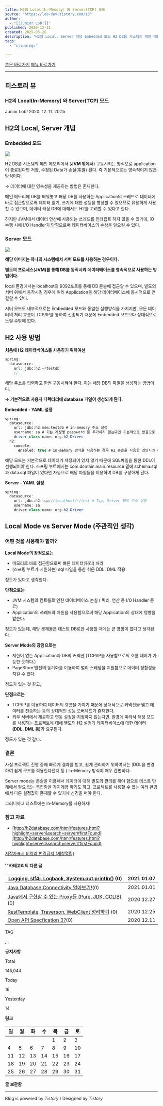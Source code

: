 ```yaml
---
title: H2의 Local(In-Memory) 와 Server(TCP) 모드
source: "https://lob-dev.tistory.com/13"
author:
  - "[[Junior Lob!]]"
published: 2020-12-11
created: 2025-05-26
description: "H2의 Local, Server 개념 Embedded 모드 H2 DB를 시스템의 메인 메모리에서 (JVM 위에서) 구동시키는 방식으로 application이 종료된다면 저장, 수정된 Data가 손실(휘발) 된다. 즉 기본적으로는 영속적이지 않은 방식이다. → 데이터에 대한 영속성을 제공하는 방법은 존재한다. 메인 메모리에 DB를 띄워놓고 해당 DB를 사용하는 Application의 스레드로 데이터에 바로 접근함으로써 데이터 읽기, 쓰기에 대한 성능을 향상할 수 있으므로 유용하게 사용할 수 있으며, 데이터 캐싱 DB에 대해서도 H2를 고려할 수 있다고 한다. 하지만 JVM에서 데이터 연산에 사용되는 쓰레드를 인터럽트 하지 않을 수 있기에, IO 수행 시에 I/O Handler가 닫힘으로써 데이터베이스의 손.."
tags:
  - "clippings"

---
```

[본문 바로가기](https://lob-dev.tistory.com/#dkBody) [메뉴 바로가기](https://lob-dev.tistory.com/#dkGnb)

---

## 티스토리 뷰

### H2의 Local(In-Memory) 와 Server(TCP) 모드

Junior Lob! 2020. 12. 11. 20:15

## H2의 Local, Server 개념

### Embedded 모드

![](../08.media/20250526140513-image.png)


H2 DB를 시스템의 메인 메모리에서 (**JVM 위에서**) 구동시키는 방식으로 application이 종료된다면 저장, 수정된 Data가 손실(휘발) 된다. 즉 기본적으로는 영속적이지 않은 방식이다.

→ 데이터에 대한 영속성을 제공하는 방법은 존재한다.

메인 메모리에 DB를 띄워놓고 해당 DB를 사용하는 Application의 스레드로 데이터에 바로 접근함으로써 데이터 읽기, 쓰기에 대한 성능을 향상할 수 있으므로 유용하게 사용할 수 있으며, 데이터 캐싱 DB에 대해서도 H2를 고려할 수 있다고 한다.

하지만 JVM에서 데이터 연산에 사용되는 쓰레드를 인터럽트 하지 않을 수 있기에, IO 수행 시에 I/O Handler가 닫힘으로써 데이터베이스의 손상을 일으킬 수 있다.

### Server 모드

![](../08.media/20250526140522-image.png)

**해당 이미지는 하나의 시스템에서 서버 모드를 사용하는 경우이다.**

**별도의 프로세스(JVM)를 통해 DB를 동작시켜 데이터베이스를 영속적으로 사용하는 방법이다.**

local 환경에서는 localhost의 9092포트를 통해 DB 콘솔에 접근할 수 있으며, 별도의 서버 위에서 동작시킬 경우에 여러 Application을 해당 데이터베이스에 동시적으로 연결할 수 있다.

서버 모드도 내부적으로는 Embedded 모드와 동일한 실행방식을 가지지만, 모든 데이터의 처리 흐름이 TCP/IP를 통하여 전송되기 때문에 Embedded 모드보다 상대적으로 느릴 수밖에 없다.

## H2 사용 방법

**처음에 H2 데이터베이스를 사용하기 위하여선**

```java
spring:
  datasource:
    url: jdbc:h2:~/testdb
    //..
```

해당 주소를 입력하고 한번 구동시켜야 한다. 이는 해당 DB의 파일을 생성하는 방법이다.

**→ 기본적으로 사용자 디렉터리에 database 파일이 생성되게 된다.**

**Embedded - YAML 설정**

```java
spring:
  datasource:
    url: jdbc:h2:mem:testdb # in-memory 주소 설정
    username: sa # 기본 계정명 password 를 추가하지 않는다면 기본적으로 없음으로 구동한다.
    driver-class-name: org.h2.Driver 
  h2:
    console:
      enabled: true # in-memory 방식을 사용하는 경우 H2 콘솔을 사용할 것인지의 유무이다.
```

해당 모드는 기본적으로 데이터가 저장되어 있지 않기 때문에 SQL파일을 통한 DDL이 선행되어야 한다. 스프링 부트에서는 com.domain.main.resource 밑에 schema.sql 과 data.sql 파일이 있다면 자동으로 해당 파일들을 이용하여 DB를 구성하게 된다.

**Server - YAML 설정**

```java
spring:
  datasource:
    url: jdbc:h2:tcp://localhost/~/test # Tcp, Server 모드 주소 설정
    username: sa
    driver-class-name: org.h2.Driver
```

## Local Mode vs Server Mode (주관적인 생각)

### 어떤 것을 사용해야 할까?

**Local Mode의 장점으로는**

- 메모리로 바로 접근함으로써 빠른 데이터(쿼리) 처리
- (스프링 부트가 지원하는) sql 파일을 통한 쉬운 DDL, DML 적용

정도가 있다고 생각한다.

**단점으로는**

- JVM 시스템의 컨트롤로 인한 데이터베이스 손실 ( 쿼리, 연산 중 I/O Handler 종료)
- Application의 쓰레드와 자원을 사용함으로써 해당 Application의 상태에 영향을 받는다.

정도가 있는데, 해당 문제들은 테스트 DB로만 사용할 때에는 큰 영향이 없다고 생각된다.

**Server Mode의 장점으로는**

- 제한이 없는 Application과 DB의 커넥션 (TCP/IP를 사용함으로써 흐름 제어가 가능한 듯하다.)
- PageStore 엔진의 동기화를 이용하여 멀리 스레딩을 지원함으로 데이터 정합성을 지킬 수 있다.

정도가 있는 것 같고,

**단점으로는**

- TCP/IP를 이용하여 데이터의 흐름을 가지기 때문에 상대적으로 커넥션을 맺고 데이터를 전송하는 등의 상대적인 성능 오버헤드가 존재한다.
- 외부 서버에서 제공하고 연동 설정을 지정하지 않는다면, 환경에 따라서 해당 모드를 사용하는 프로젝트에 대해 별도의 H2 설정과 데이터베이스에 대한 데이터 **(DDL, DML 등)가** 요구된다.

정도가 있는 것 같다.

### 결론

사실 프로젝트 진행 중에 빠르게 결과를 받고, 쉽게 관리하기 위하여서는 (DDL을 변경하여 쉽게 구조를 적용한다던지 등 ) In-Memory 방식이 매우 간편하다.

Server mode는 콘솔을 이용해서 데이터에 대해 별도의 관리를 해야 함으로 테스트 단계에서 필요 없는 복잡함을 가지게끔 하기도 하고, 프로젝트를 사용할 수 있는 여러 환경에서 다른 설정값이 존재할 수 있기에 신경을 써야 한다.

그러니까..! 테스트에는 In-Memory를 사용하자!

### 참고 자료

- [http://h2database.com/html/features.html?highlight=server&search=server#firstFound](http://h2database.com/html/features.html?highlight=server&search=server#firstFound)

[저작자표시 비영리 변경금지 (새창열림)](https://creativecommons.org/licenses/by-nc-nd/4.0/deed.ko)

#### '' 카테고리의 다른 글

| [Logging, slf4j, Logback, System.out.println()](https://lob-dev.tistory.com/31) (0) | 2021.01.07 |
| --- | --- |
| [Java Database Connectivity 알아보기!](https://lob-dev.tistory.com/29)(0) | 2021.01.01 |
| [Java에서 구현할 수 있는 Proxy들 (Pure, JDK, CGLIB)](https://lob-dev.tistory.com/25) (0) | 2020.12.27 |
| [RestTemplate, Traverson, WebClient 정리하기](https://lob-dev.tistory.com/24) (0) | 2020.12.25 |
| [Open API Specfication 3?](https://lob-dev.tistory.com/14)(0) | 2020.12.11 |

TAG

, ,

**공지사항**

Total

145,044

Today

16

Yesterday

14

**링크**

| 일 | 월 | 화 | 수 | 목 | 금 | 토 |
| --- | --- | --- | --- | --- | --- | --- |
|  |  |  |  | 1 | 2 | 3 |
| 4 | 5 | 6 | 7 | 8 | 9 | 10 |
| 11 | 12 | 13 | 14 | 15 | 16 | 17 |
| 18 | 19 | 20 | 21 | 22 | 23 | 24 |
| 25 | 26 | 27 | 28 | 29 | 30 | 31 |

**글 보관함**

---

Blog is powered by *Tistory* / Designed by *Tistory*